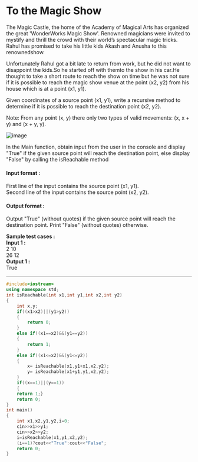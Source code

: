 # To the Magic Show

 

The Magic Castle, the home of the Academy of Magical Arts has organized the great 'WonderWorks Magic Show'. Renowned magicians were invited to mystify and thrill the crowd with their world’s spectacular magic tricks. Rahul has promised to take his little kids Akash and Anusha to this renownedshow.

 

Unfortunately Rahul got a bit late to return from work, but he did not want to disappoint the kids.So he started off with themto the show in his car.He thought to take a short route to reach the show on time but he was not sure if it is possible to reach the magic show venue at the point (x2, y2) from his house which is at a point (x1, y1).

 

Given coordinates of a source point (x1, y1), write a recursive method to determine if it is possible to reach the destination point (x2, y2).

 

Note: From any point (x, y) there only two types of valid movements: (x, x + y) and (x + y, y).

![image](https://github.com/king-ronin04/CPP-Learning/assets/103017387/ef887300-f936-46d4-bb25-46b85a89ddfe)


In the Main function, obtain input from the user in the console and display "True" if the given source point will reach the destination point, else display "False" by calling the isReachable method 

#### Input format :
First line of the input contains the source point (x1, y1).
<br>
Second line of the input contains the source point (x2, y2).

#### Output format :
Output "True" (without quotes) if the given source point will reach the destination point. Print "False" (without quotes) otherwise.

**Sample test cases :<br>
Input 1 :<br>**
2 10<br>
26 12<br>
**Output 1 :<br>**
True


-------------------------------------------------------------------------------------------------------------------------------------------------------------------



```cpp
#include<iostream>
using namespace std;
int isReachable(int x1,int y1,int x2,int y2)
{
    int x,y;
    if((x1>x2)||(y1>y2))
    {
        return 0;
    }
    else if((x1==x2)&&(y1==y2))
    {
        return 1;
    }
    else if((x1<=x2)&&(y1<=y2))
    {
        x= isReachable(x1,y1+x1,x2,y2);
        y= isReachable(x1+y1,y1,x2,y2);
    }
    if((x==1)||(y==1))
    {
    return 1;}
    return 0;
}
int main()
{
    int x1,x2,y1,y2,i=0;
    cin>>x1>>y1;
    cin>>x2>>y2;
    i=isReachable(x1,y1,x2,y2);
    (i==1)?cout<<"True":cout<<"False";
    return 0;
}

```

